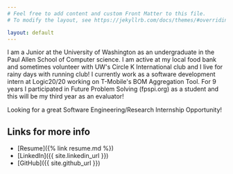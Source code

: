 ```yaml
---
# Feel free to add content and custom Front Matter to this file.
# To modify the layout, see https://jekyllrb.com/docs/themes/#overriding-theme-defaults

layout: default
---
```

I am a Junior at the University of Washington as an undergraduate in the Paul Allen School of Computer science. I am active at my local food bank and sometimes volunteer with UW's Circle K International club and I live for rainy days with running club! I currently work as a software development intern at Logic20/20 working on T-Mobile's BOM Aggregation Tool. For 9 years I participated in Future Problem Solving (fpspi.org) as a student and this will be my third year as an evaluator!

Looking for a great Software Engineering/Research Internship Opportunity!

## Links for more info

* [Resume]({% link resume.md %})
* [LinkedIn]({{ site.linkedin_url }})
* [GitHub]({{ site.github_url }})